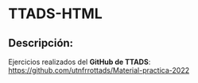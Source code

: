 # TTADS-HTML

## Descripción:

Ejercicios realizados del **GitHub de TTADS**: https://github.com/utnfrrottads/Material-practica-2022
